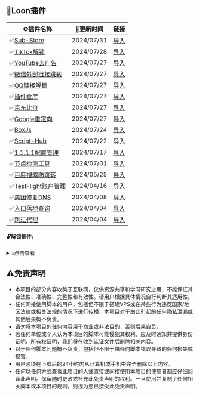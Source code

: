 ## 🎈Loon插件
| ⚙插件名称 | 📌更新时间 | 链接 |
| - | - | - |
| ✅[Sub-Store](https://raw.githubusercontent.com/ydddj/proxy_tools/main/loon/plugin/sub_store.plugin) | 2024/07/31 | [导入](https://www.nsloon.com/openloon/import?plugin=https://raw.githubusercontent.com/ydddj/proxy_tools/main/loon/plugin/sub_store.plugin) |
| ✅[TikTok解锁](https://raw.githubusercontent.com/ydddj/proxy_tools/main/loon/plugin/tiktok_redirect.plugin) | 2024/07/28 | [导入](https://www.nsloon.com/openloon/import?plugin=https://raw.githubusercontent.com/ydddj/proxy_tools/main/loon/plugin/tiktok_redirect.plugin) |
| ✅[YouTube去广告](https://raw.githubusercontent.com/ydddj/proxy_tools/main/loon/plugin/youtube_remove_ads.plugin) | 2024/07/27 | [导入](https://www.nsloon.com/openloon/import?plugin=https://raw.githubusercontent.com/ydddj/proxy_tools/main/loon/plugin/youtube_remove_ads.plugin) |
| ✅[微信外部链接跳转](https://raw.githubusercontent.com/ydddj/proxy_tools/main/loon/plugin/weixin_redirect.plugin) | 2024/07/27 | [导入](https://www.nsloon.com/openloon/import?plugin=https://raw.githubusercontent.com/ydddj/proxy_tools/main/loon/plugin/weixin_redirect.plugin) |
| ✅[QQ链接解锁](https://raw.githubusercontent.com/ydddj/proxy_tools/main/loon/plugin/qq_redirect.plugin) | 2024/07/27 | [导入](https://www.nsloon.com/openloon/import?plugin=https://raw.githubusercontent.com/ydddj/proxy_tools/main/loon/plugin/qq_redirect.plugin) |
| ✅[插件仓库](https://raw.githubusercontent.com/ydddj/proxy_tools/main/loon/plugin/loon_gallery.plugin) | 2024/07/27 | [导入](https://www.nsloon.com/openloon/import?plugin=https://raw.githubusercontent.com/ydddj/proxy_tools/main/loon/plugin/loon_gallery.plugin) |
| ✅[京东比价](https://raw.githubusercontent.com/ydddj/proxy_tools/main/loon/plugin/jd_price.plugin) | 2024/07/27 | [导入](https://www.nsloon.com/openloon/import?plugin=https://raw.githubusercontent.com/ydddj/proxy_tools/main/loon/plugin/jd_price.plugin) |
| ✅[Google重定向](https://raw.githubusercontent.com/ydddj/proxy_tools/main/loon/plugin/google_redirect.plugin) | 2024/07/27 | [导入](https://www.nsloon.com/openloon/import?plugin=https://raw.githubusercontent.com/ydddj/proxy_tools/main/loon/plugin/google_redirect.plugin) |
| ✅[BoxJs](https://raw.githubusercontent.com/ydddj/proxy_tools/main/loon/plugin/boxjs.plugin) | 2024/07/24 | [导入](https://www.nsloon.com/openloon/import?plugin=https://raw.githubusercontent.com/ydddj/proxy_tools/main/loon/plugin/boxjs.plugin) |
| ✅[Script-Hub](https://raw.githubusercontent.com/ydddj/proxy_tools/main/loon/plugin/script_hub.plugin) | 2024/07/22 | [导入](https://www.nsloon.com/openloon/import?plugin=https://raw.githubusercontent.com/ydddj/proxy_tools/main/loon/plugin/script_hub.plugin) |
| ✅[1.1.1.1配置管理](https://raw.githubusercontent.com/ydddj/proxy_tools/main/loon/plugin/1.1.1.1.plugin) | 2024/07/17 | [导入](https://www.nsloon.com/openloon/import?plugin=https://raw.githubusercontent.com/ydddj/proxy_tools/main/loon/plugin/1.1.1.1.plugin) |
| ✅[节点检测工具](https://raw.githubusercontent.com/ydddj/proxy_tools/main/loon/plugin/loon_node_tool.plugin) | 2024/07/01 | [导入](https://www.nsloon.com/openloon/import?plugin=https://raw.githubusercontent.com/ydddj/proxy_tools/main/loon/plugin/loon_node_tool.plugin) |
| ✅[百度搜索防跳转](https://raw.githubusercontent.com/ydddj/proxy_tools/main/loon/plugin/baidu_redirect.plugin) | 2024/05/25 | [导入](https://www.nsloon.com/openloon/import?plugin=https://raw.githubusercontent.com/ydddj/proxy_tools/main/loon/plugin/baidu_redirect.plugin) |
| ✅[TestFlight账户管理](https://raw.githubusercontent.com/ydddj/proxy_tools/main/loon/plugin/tf_account.plugin) | 2024/04/16 | [导入](https://www.nsloon.com/openloon/import?plugin=https://raw.githubusercontent.com/ydddj/proxy_tools/main/loon/plugin/tf_account.plugin) |
| ✅[美团修复DNS](https://raw.githubusercontent.com/ydddj/proxy_tools/main/loon/plugin/meituan_fix.plugin) | 2024/04/08 | [导入](https://www.nsloon.com/openloon/import?plugin=https://raw.githubusercontent.com/ydddj/proxy_tools/main/loon/plugin/meituan_fix.plugin) |
| ✅[入口落地查询](https://raw.githubusercontent.com/ydddj/proxy_tools/main/loon/plugin/loon_netisp.plugin) | 2024/04/04 | [导入](https://www.nsloon.com/openloon/import?plugin=https://raw.githubusercontent.com/ydddj/proxy_tools/main/loon/plugin/loon_netisp.plugin) |
| ✅[跳过代理](https://raw.githubusercontent.com/ydddj/proxy_tools/main/loon/plugin/loon_general.plugin) | 2024/04/04 | [导入](https://www.nsloon.com/openloon/import?plugin=https://raw.githubusercontent.com/ydddj/proxy_tools/main/loon/plugin/loon_general.plugin) |
#### 🔓解锁插件:
<details>
<summary>👆︎点击查看</summary>
<ul>

| 🔓插件名称 | 📌更新时间 | 链接 |
| - | - | - |
| ✅[酷我音乐&畅听解锁](https://raw.githubusercontent.com/ydddj/proxy_tools/main/loon/plugin/kuwo.plugin) | 2024/08/01 | [导入](https://www.nsloon.com/openloon/import?plugin=https://raw.githubusercontent.com/ydddj/proxy_tools/main/loon/plugin/kuwo.plugin) |
| ✅[网易云音乐解锁](https://raw.githubusercontent.com/ydddj/proxy_tools/main/loon/plugin/wangyiyun.plugin) | 2024/07/31 | [导入](https://www.nsloon.com/openloon/import?plugin=https://raw.githubusercontent.com/ydddj/proxy_tools/main/loon/plugin/wangyiyun.plugin) |
| ✅[芒果TV解锁](https://raw.githubusercontent.com/ydddj/proxy_tools/main/loon/plugin/mangguotv.plugin) | 2024/07/20 | [导入](https://www.nsloon.com/openloon/import?plugin=https://raw.githubusercontent.com/ydddj/proxy_tools/main/loon/plugin/mangguotv.plugin) |
| ✅[Documents解锁](https://raw.githubusercontent.com/ydddj/proxy_tools/main/loon/plugin/documents.plugin) | 2024/07/11 | [导入](https://www.nsloon.com/openloon/import?plugin=https://raw.githubusercontent.com/ydddj/proxy_tools/main/loon/plugin/documents.plugin) |
| ✅[Gp4o解锁](https://raw.githubusercontent.com/ydddj/proxy_tools/main/loon/plugin/gp4o.plugin) | 2024/05/19 | [导入](https://www.nsloon.com/openloon/import?plugin=https://raw.githubusercontent.com/ydddj/proxy_tools/main/loon/plugin/gp4o.plugin) |
| ✅[彩云天气解锁](https://raw.githubusercontent.com/ydddj/proxy_tools/main/loon/plugin/caiyuntianqi.plugin) | 2024/04/26 | [导入](https://www.nsloon.com/openloon/import?plugin=https://raw.githubusercontent.com/ydddj/proxy_tools/main/loon/plugin/caiyuntianqi.plugin) |
| ✅[寻简解锁](https://raw.githubusercontent.com/ydddj/proxy_tools/main/loon/plugin/xunjian.plugin) | 2024/04/08 | [导入](https://www.nsloon.com/openloon/import?plugin=https://raw.githubusercontent.com/ydddj/proxy_tools/main/loon/plugin/xunjian.plugin) |
| ✅[美图秀秀解锁](https://raw.githubusercontent.com/ydddj/proxy_tools/main/loon/plugin/meituxiuxiu.plugin) | 2024/04/08 | [导入](https://www.nsloon.com/openloon/import?plugin=https://raw.githubusercontent.com/ydddj/proxy_tools/main/loon/plugin/meituxiuxiu.plugin) |
| ✅[Adguard解锁](https://raw.githubusercontent.com/ydddj/proxy_tools/main/loon/plugin/adguard.plugin) | 2024/04/08 | [导入](https://www.nsloon.com/openloon/import?plugin=https://raw.githubusercontent.com/ydddj/proxy_tools/main/loon/plugin/adguard.plugin) |
| ✅[咪咕音乐解锁](https://raw.githubusercontent.com/ydddj/proxy_tools/main/loon/plugin/miguyinyue.plugin) | 2024/04/02 | [导入](https://www.nsloon.com/openloon/import?plugin=https://raw.githubusercontent.com/ydddj/proxy_tools/main/loon/plugin/miguyinyue.plugin) |
| ✅[GitHub解锁](https://raw.githubusercontent.com/ydddj/proxy_tools/main/loon/plugin/github.plugin) | 2024/03/24 | [导入](https://www.nsloon.com/openloon/import?plugin=https://raw.githubusercontent.com/ydddj/proxy_tools/main/loon/plugin/github.plugin) |
</ul>
</details>

## ⚠️免责声明
- 本项目的部分内容收集于互联网，仅供资源共享和学习研究之用，不能保证其合法性、准确性、完整性和有效性。请用户根据具体情况自行判断其适用性。
- 任何间接使用脚本的用户，包括但不限于搭建VPS或在某些行为违反国家/地区法律或相关法规的情况下进行传播，本项目对于由此引起的任何隐私泄漏或其他后果概不负责。
- 请勿将本项目的任何内容用于商业或非法目的，否则后果自负。
- 若任何单位或个人认为本项目的脚本可能侵犯其权利，应及时通知并提供身份证明、所有权证明，我们将在收到认证文件后删除相关内容。
- 对于任何脚本问题概不负责，包括但不限于由任何脚本错误导致的任何损失或损害。
- 用户必须在下载后的24小时内从计算机或手机中完全删除以上内容。
- 任何以任何方式查看此项目的人或直接或间接使用本项目的使用者都应仔细阅读此声明。保留随时更改或补充此免责声明的权利。一旦使用并复制了任何相关脚本或本项目的规则，则视为您已接受此免责声明。
